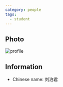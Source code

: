 ```yaml
---
category: people
tags:
  - student
---
```


## Photo

![profile](https://user-images.githubusercontent.com/116997215/198896665-223dfcaf-6595-4c37-9997-217733861e5e.jpg)

## Information

- Chinese name: 刘泊君
